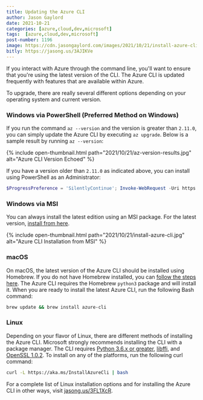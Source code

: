 ```yaml
---
title: Updating the Azure CLI
author: Jason Gaylord
date: 2021-10-21
categories: [azure,cloud,dev,microsoft]
tags:  [azure,cloud,dev,microsoft]
post-number: 1196
image: https://cdn.jasongaylord.com/images/2021/10/21/install-azure-cli.jpg
bitly: https://jasong.us/3AJIKVe
---
```


If you interact with Azure through the command line, you'll want to ensure that you're using the latest version of the CLI. The Azure CLI is updated frequently with features that are available within Azure.

To upgrade, there are really several different options depending on your operating system and current version.

### Windows via PowerShell (Preferred Method on Windows)
If you run the command `az --version` and the version is greater than `2.11.0`, you can simply update the Azure CLI by executing `az upgrade`. Below is a sample result by running `az --version`:

{% include open-thumbnail.html path="2021/10/21/az-version-results.jpg" alt="Azure CLI Version Echoed" %}

If you have a version older than `2.11.0` as indicated above, you can install using PowerShell as an Administrator:

```powershell
$ProgressPreference = 'SilentlyContinue'; Invoke-WebRequest -Uri https://aka.ms/installazurecliwindows -OutFile .\AzureCLI.msi; Start-Process msiexec.exe -Wait -ArgumentList '/I AzureCLI.msi /quiet'; rm .\AzureCLI.msi
```

### Windows via MSI
You can always install the latest edition using an MSI package. For the latest version, [install from here](https://jasong.us/2YWfYDK).

{% include open-thumbnail.html path="2021/10/21/install-azure-cli.jpg" alt="Azure CLI Installation from MSI" %}

### macOS
On macOS, the latest version of the Azure CLI should be installed using Homebrew. If you do not have Homebrew installed, you can [follow the steps here](https://jasong.us/3AMyyLm). The Azure CLI requires the Homebrew `python3` package and will install it. When you are ready to install the latest Azure CLI, run the following Bash command:

```Bash
brew update && brew install azure-cli
```

### Linux
Depending on your flavor of Linux, there are different methods of installing the Azure CLI. Microsoft strongly recommends installing the CLI with a package manager. The CLI requires [Python 3.6.x or greater](https://jasong.us/3j6FDR2), [libffi](https://jasong.us/3mWY77F), and [OpenSSL 1.0.2](https://jasong.us/3lHk8bk). To install on any of the platforms, run the following curl command:

```Bash
curl -L https://aka.ms/InstallAzureCli | bash
```

For a complete list of Linux installation options and for installing the Azure CLI in other ways, visit [jasong.us/3FL1XcR](https://jasong.us/3FL1XcR).